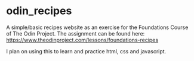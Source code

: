 # odin_recipes
A simple/basic recipes website as an exercise for the Foundations Course of The Odin Project.
The assignment can be found here: https://www.theodinproject.com/lessons/foundations-recipes

I plan on using this to learn and practice html, css and javascript. 